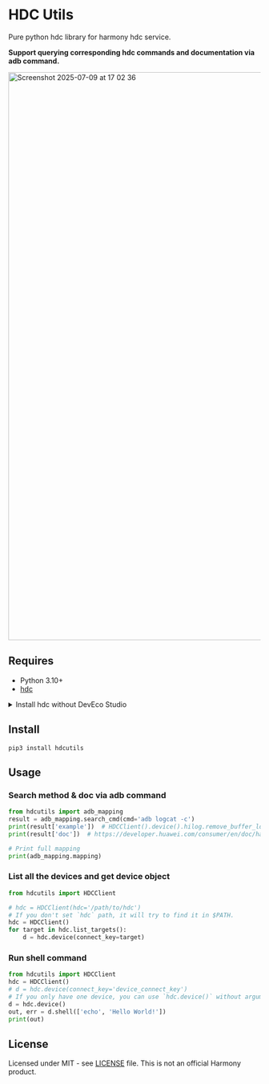# HDC Utils
Pure python hdc library for harmony hdc service.

**Support querying corresponding hdc commands and documentation via adb command.**

<img width="1135" alt="Screenshot 2025-07-09 at 17 02 36" src="https://github.com/user-attachments/assets/8eac7cf2-8e20-490e-ad47-9c1ec388bdf3" />

## Requires
- Python 3.10+
- [hdc](https://developer.huawei.com/consumer/en/doc/harmonyos-guides/hdc#environment-setup)

<details>
<summary>Install hdc without DevEco Studio</summary>

1. Find `command-line-tools` in [Download Center](https://developer.huawei.com/consumer/en/download/), and choose a release version to download.
If the path is zh, you need to log in to your Huawei account first.
2. Unzip the downloaded file to a directory, e.g `~/Library/Harmony/command-line-tools`
3. Set environment variable like:
```shell
export HARMONY_HOME=~/Library/Harmony
export PATH=${HARMONY_HOME}/command-line-tools/bin:${HARMONY_HOME}/command-line-tools/sdk/default/openharmony/toolchains:${PATH}
```
4. Run `hdc` command to check if it works:
```shell
hdc checkserver
# Client version:Ver: 3.1.0e, server version:Ver: 3.1.0e
```

</details>

## Install

```shell
pip3 install hdcutils
```

## Usage

### Search method & doc via adb command
```python
from hdcutils import adb_mapping
result = adb_mapping.search_cmd(cmd='adb logcat -c')
print(result['example'])  # HDCClient().device().hilog.remove_buffer_log
print(result['doc'])  # https://developer.huawei.com/consumer/en/doc/harmonyos-guides/hilog#clearing-the-log-buffer

# Print full mapping
print(adb_mapping.mapping)
```

### List all the devices and get device object
```python
from hdcutils import HDCClient

# hdc = HDCClient(hdc='/path/to/hdc')
# If you don't set `hdc` path, it will try to find it in $PATH.
hdc = HDCClient()
for target in hdc.list_targets():
    d = hdc.device(connect_key=target)
```

### Run shell command
```python
from hdcutils import HDCClient
hdc = HDCClient()
# d = hdc.device(connect_key='device_connect_key')
# If you only have one device, you can use `hdc.device()` without arguments.
d = hdc.device()
out, err = d.shell(['echo', 'Hello World!'])
print(out)
```

## License
Licensed under MIT - see [LICENSE](LICENSE) file. This is not an official Harmony product.

